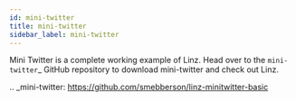 ```yaml
---
id: mini-twitter
title: mini-twitter
sidebar_label: mini-twitter
---
```


Mini Twitter is a complete working example of Linz. Head over to the `mini-twitter`\_ GitHub repository to download mini-twitter and check out Linz.

.. \_mini-twitter: https://github.com/smebberson/linz-minitwitter-basic
